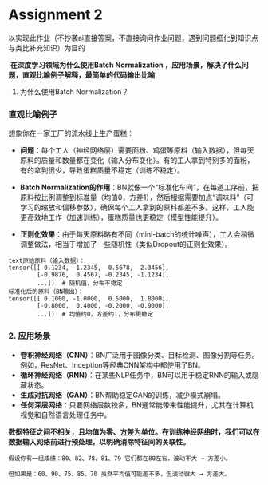# Assignment 2

以实现此作业（不抄袭ai直接答案，不直接询问作业问题，遇到问题细化到知识点与类比补充知识）为目的

​	**在深度学习领域为什么使用Batch Normalization ，应用场景，解决了什么问题，直观比喻例子解释，最简单的代码输出比喻**

1. 为什么使用Batch Normalization？

###  直观比喻例子

想象你在一家工厂的流水线上生产蛋糕：

- **问题**：每个工人（神经网络层）需要面粉、鸡蛋等原料（输入数据），但每天原料的质量和数量都在变化（输入分布变化）。有的工人拿到特别多的面粉，有的拿到很少，导致蛋糕质量不稳定（训练不稳定）。

- **Batch Normalization的作用**：BN就像一个“标准化车间”，在每道工序前，把原料按比例调整到标准量（均值0，方差1），然后根据需要加点“调味料”（可学习的缩放和偏移参数），确保每个工人拿到的原料都差不多。这样，工人能更高效地工作（加速训练），蛋糕质量也更稳定（模型性能提升）。

- **正则化效果**：由于每天原料略有不同（mini-batch的统计噪声），工人会稍微调整做法，相当于增加了一些随机性（类似Dropout的正则化效果）。

  

```
text原始原料（输入数据）：
tensor([[ 0.1234, -1.2345,  0.5678,  2.3456],
        [-0.9876,  0.4567, -0.2345, -1.1234],
        ...])  # 随机值，分布不稳定
标准化后的原料（BN输出）：
tensor([[ 0.1000, -1.0000,  0.5000,  1.8000],
        [-0.8000,  0.4000, -0.2000, -0.9000],
        ...])  # 均值约0，方差约1，分布更稳定
```

### 2. 应用场景

- **卷积神经网络（CNN）**：BN广泛用于图像分类、目标检测、图像分割等任务。例如，ResNet、Inception等经典CNN架构中都使用了BN。
- **循环神经网络（RNN）**：在某些NLP任务中，BN可以用于稳定RNN的输入或隐藏状态。
- **生成对抗网络（GAN）**：BN帮助稳定GAN的训练，减少模式崩塌。
- **任何深层网络**：只要网络层数较多，BN通常能带来性能提升，尤其在计算机视觉和自然语言处理任务中。

**数据特征之间不相关，且均值为零、[方差]([方差_百度百科](https://baike.baidu.com/item/方差/3108412))为单位。在训练神经网络时，我们可以在数据输入网络前进行预处理，以明确消除特征间的关联性。**

```
假设你有一组成绩：80、82、78、81、79 它们都在80左右，波动不大 → 方差小。

但如果是：60、90、75、85、70 虽然平均值可能差不多，但波动很大 → 方差大。
```

